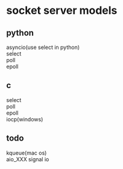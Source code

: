 # socket server models
python
------------
asyncio(use select in python)  
select  
poll  
epoll

c
------------
select  
poll  
epoll  
iocp(windows)

todo
-----------
kqueue(mac os)  
aio_XXX
signal io